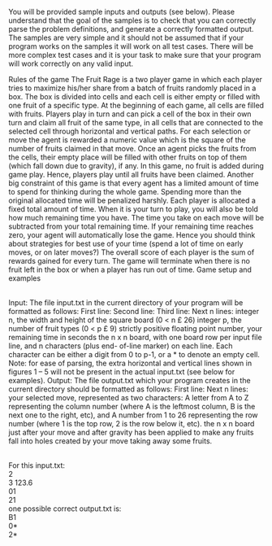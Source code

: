 You will be provided sample inputs and outputs (see below). Please understand that the goal of the samples is to check that you can correctly parse the problem definitions, and generate a correctly formatted output. The samples are very simple and it should not be assumed that if your program works on the samples it will work on all test cases. There will be more complex test cases and it is your task to make sure that your program will work correctly on any valid input. 
<br />

Rules of the game
The Fruit Rage is a two player game in which each player tries to maximize his/her share from a batch of fruits randomly placed in a box. The box is divided into cells and each cell is either empty or filled with one fruit of a specific type.
At the beginning of each game, all cells are filled with fruits. Players play in turn and can pick a cell of the box in their own turn and claim all fruit of the same type, in all cells that are connected to the selected cell through horizontal and vertical paths. For each selection or move the agent is rewarded a numeric value which is the square of the number of fruits claimed in that move. Once an agent picks the fruits from the cells, their empty place will be filled with other fruits on top of them (which fall down due to gravity), if any. In this game, no fruit is added during game play. Hence, players play until all fruits have been claimed.
Another big constraint of this game is that every agent has a limited amount of time to spend for thinking during the whole game. Spending more than the original allocated time will be penalized harshly. Each player is allocated a fixed total amount of time. When it is your turn to play, you will also be told how much remaining time you have. The time you take on each move will be subtracted from your total remaining time. If your remaining time reaches zero, your agent will automatically lose the game. Hence you should think about strategies for best use of your time (spend a lot of time on early moves, or on later moves?)
The overall score of each player is the sum of rewards gained for every turn. The game will terminate when there is no fruit left in the box or when a player has run out of time.
Game setup and examples
<br />
<br />

Input: The file input.txt in the current directory of your program will be formatted as follows:
First line: Second line: Third line: Next n lines:
integer n, the width and height of the square board (0 < n £ 26)
integer p, the number of fruit types (0 < p £ 9)
strictly positive floating point number, your remaining time in seconds
the n x n board, with one board row per input file line, and n characters (plus end- of-line marker) on each line. Each character can be either a digit from 0 to p-1, or a * to denote an empty cell. Note: for ease of parsing, the extra horizontal and vertical lines shown in figures 1 – 5 will not be present in the actual input.txt (see below for examples).
Output: The file output.txt which your program creates in the current directory should be formatted as follows:
First line:
Next n lines:
your selected move, represented as two characters:
A letter from A to Z representing the column number (where A is the leftmost column, B is the next one to the right, etc), and
A number from 1 to 26 representing the row number (where 1 is the top row, 2 is the row below it, etc).
the n x n board just after your move and after gravity has been applied to make any fruits fall into holes created by your move taking away some fruits.


<br />
For this input.txt:<br />
2<br />
3 123.6<br /> 
01<br />
21<br />
one possible correct output.txt is:<br />
B1<br />
0*<br />
2*<br />
